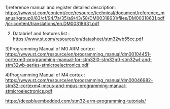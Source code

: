 1)reference manual and register detailed description: https://www.st.com/content/ccc/resource/technical/document/reference_manual/group0/83/cf/94/7a/35/a9/43/58/DM00318631/files/DM00318631.pdf/jcr:content/translations/en.DM00318631.pdf

2) Databrief and features list : https://www.st.com/resource/en/datasheet/stm32wb55cc.pdf

3)Programming Manual of M0 ARM cortex: https://www.st.com/resource/en/programming_manual/dm00104451-cortexm0-programming-manual-for-stm32l0-stm32g0-stm32wl-and-stm32wb-series-stmicroelectronics.pdf

4)Programming Manual of M4 cortex : https://www.st.com/resource/en/programming_manual/dm00046982-stm32-cortexm4-mcus-and-mpus-programming-manual-stmicroelectronics.pdf


https://deepbluembedded.com/stm32-arm-programming-tutorials/

